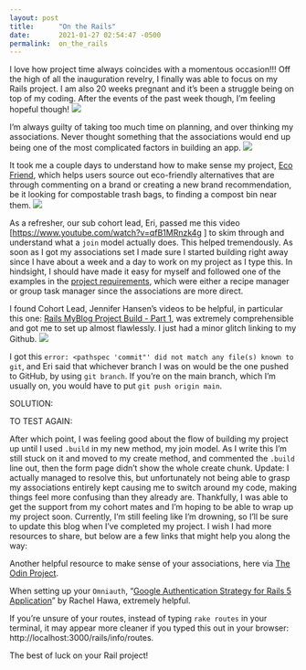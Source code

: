 ```yaml
---
layout: post
title:      "On the Rails"
date:       2021-01-27 02:54:47 -0500
permalink:  on_the_rails
---
```


I love how project time always coincides with a momentous occasion!!! Off the high of all the inauguration revelry, I finally was able to focus on my Rails project. I am also 20 weeks pregnant and it’s been a struggle being on top of my coding. After the events of the past week though, I’m feeling hopeful though! 
![](http://https://media.giphy.com/media/l3vReIZxthtDw1kVa/giphy.gif) 

I’m always guilty of taking too much time on planning, and over thinking my associations. Never thought something that the associations would end up being one of the most complicated factors in building an app.
![](http://https://media.giphy.com/media/XeLcgh8gT8o0F5SQ8i/giphy.gif)

It took me a couple days to understand how to make sense my project, [Eco Friend](http://https://github.com/yani82/EcoFriend), which helps users source out eco-friendly alternatives that are through commenting on a brand or creating a new brand recommendation, be it looking for compostable trash bags, to finding a compost bin near them. 
![](http://https://media.giphy.com/media/l1KVcrdl7rJpFnY2s/giphy.gif)

As a refresher, our sub cohort lead, Eri, passed me this video [https://www.youtube.com/watch?v=qfB1MRnzk4g
 ] to skim through and understand what a `join` model actually does. This helped tremendously. As soon as I got my associations set I made sure I started building right away since I have about a week and a day to work on my project as I type this. In hindsight, I should have made it easy for myself and followed one of the examples in the [project requirements](http://https://learn.co/tracks/online-software-engineering-structured/rails/rails-project-mode/rails-portfolio-project), which were either a recipe manager or group task manager since the associations are more direct. 
[](http://https://media.giphy.com/media/xT8qBsOjMOcdeGJIU8/giphy.gif)

I found Cohort Lead, Jennifer Hansen’s videos to be helpful, in particular this one: [Rails MyBlog Project Build - Part 1](http://https://www.youtube.com/watch?v=825w5S69J38&feature=youtu.be&t=138s), was extremely comprehensible and got me to set up almost flawlessly. I just had a minor glitch linking to my Github. 
![](http://https://media.giphy.com/media/cFkiFMDg3iFoI/giphy.gif)

I got this `error: <pathspec 'commit"' did not match any file(s) known to git`, and Eri said that whichever branch I was on would be the one pushed to GitHub, by using `git branch`. If you’re on the main branch, which I’m usually on, you would have to put `git push origin main`. 

SOLUTION:

<git remote origin>
<git remote rm origin>
<remote add origin git@github.com:yani82/EcoFriend.git>
<git remote origin>
<remote add origin git@github.com:yani82/EcoFriend.git>
<git remote origin>
<git push origin master> 

TO TEST AGAIN: <git branch>

After which point, I was feeling good about the flow of building my project up until I used `.build` in my new method, my join model. As I write this I’m still stuck on it and moved to my create method, and commented the `.build` line out, then the form page didn’t show the whole create chunk. Update: I actually managed to resolve this, but unfortunately not being able to grasp my associations entirely kept causing me to switch around my code, making things feel more confusing than they already are. Thankfully, I was able to get the support from my cohort mates and I’m hoping to be able to wrap up my project soon. Currently, I’m still feeling like I’m drowning, so I’ll be sure to update this blog when I’ve completed my project. I wish I had more resources to share, but  below are a few links that might help you along the way: 

Another helpful resource to make sense of your associations, here via [The Odin Project](http://https://theodinproject.com/courses/ruby-on-rails/lessons/active-record-associations). 

When setting up your `Omniauth`, “[Google Authentication Strategy for Rails 5 Application](http://https://medium.com/swlh/google-authentication-strategy-for-rails-5-application-cd37947d2b1b)” by Rachel Hawa, extremely helpful. 

If you’re unsure of your routes, instead of typing `rake routes` in your terminal, it may appear more cleaner if you typed this out in your browser: http://localhost:3000/rails/info/routes. 

The best of luck on your Rail project! 
